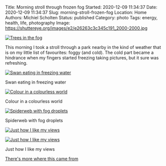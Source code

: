 Title: Morning stroll through frozen fog
Started: 2020-12-09 11:34:37
Date: 2020-12-09 11:34:37
Slug: morning-stroll-frozen-fog
Location: Home
Authors: Michiel Scholten
Status: published
Category: photo
Tags: energy, health, life, photography
Image: https://shuttereye.org/images/e2/e26263c3c345c191_2000-2000.jpg

[![Trees in the fog](https://shuttereye.org/images/e2/e26263c3c345c191_2000-2000.jpg)](https://shuttereye.org/nature/morning_stroll/IMG_0858.jpg/view/)

This morning I took a stroll through a park nearby in the kind of weather that is on my little list of favourites: foggy (and cold). The cold part became a hindrance when my fingers started freezing taking pictures, but it sure was refreshing.

[![Swan eating in freezing water](https://shuttereye.org/images/ec/ec0ca8f66464240c_2000-2000.jpg)](https://shuttereye.org/nature/morning_stroll/IMG_0900.jpg/view/)

Swan eating in freezing water

[![Colour in a colourless world](https://shuttereye.org/images/a7/a74f68749993d4ce_2000-2000.jpg)](https://shuttereye.org/nature/morning_stroll/IMG_0864_01.jpg/view/)

Colour in a colourless world

[![Spiderweb with fog droplets](https://shuttereye.org/images/e1/e1c1e96980c0c2c2_2000-2000.jpg)](https://shuttereye.org/nature/morning_stroll/IMG_0912_01.jpg/view/)

Spiderweb with fog droplets

[![Just how I like my views](https://shuttereye.org/images/f0/f0f2f2d2e0e0e1e1_2000-2000.jpg)](https://shuttereye.org/nature/morning_stroll/IMG_0876.jpg/view/)

[![Just how I like my views](https://shuttereye.org/images/c8/c8c8c888008080cc_2000-2000.jpg)](https://shuttereye.org/nature/morning_stroll/IMG_0907.jpg/view/)

Just how I like my views

[There's more where this came from](https://shuttereye.org/nature/morning_stroll/)
